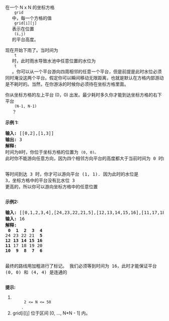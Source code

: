 <html>
 <body>
  <p>
   在一个 N x N 的坐标方格
   <code>
    grid
   </code>
   中，每一个方格的值
   <code>
    grid[i][j]
   </code>
   表示在位置
   <code>
    (i,j)
   </code>
   的平台高度。
  </p>
  <p>
   现在开始下雨了。当时间为
   <code>
    t
   </code>
   时，此时雨水导致水池中任意位置的水位为
   <code>
    t
   </code>
   。你可以从一个平台游向四周相邻的任意一个平台，但是前提是此时水位必须同时淹没这两个平台。假定你可以瞬间移动无限距离，也就是默认在方格内部游动是不耗时的。当然，在你游泳的时候你必须待在坐标方格里面。
  </p>
  <p>
   你从坐标方格的左上平台 (0，0) 出发。最少耗时多久你才能到达坐标方格的右下平台
   <code>
    (N-1, N-1)
   </code>
   ？
  </p>
  <p>
   <strong>
    示例 1:
   </strong>
  </p>
  <pre>
<strong>输入:</strong> [[0,2],[1,3]]
<strong>输出:</strong> 3
<strong>解释:</strong>
时间为0时，你位于坐标方格的位置为 <code>(0, 0)。</code>
此时你不能游向任意方向，因为四个相邻方向平台的高度都大于当前时间为 0 时的水位。

等时间到达 3 时，你才可以游向平台 (1, 1). 因为此时的水位是 3，坐标方格中的平台没有比水位 3 更高的，所以你可以游向坐标方格中的任意位置
</pre>
  <p>
   <strong>
    示例2:
   </strong>
  </p>
  <pre>
<strong>输入:</strong> [[0,1,2,3,4],[24,23,22,21,5],[12,13,14,15,16],[11,17,18,19,20],[10,9,8,7,6]]
<strong>输入:</strong> 16
<strong>解释:</strong>
<strong> 0  1  2  3  4</strong>
24 23 22 21  <strong>5</strong>
<strong>12 13 14 15 16</strong>
<strong>11</strong> 17 18 19 20
<strong>10  9  8  7  6</strong>

最终的路线用加粗进行了标记。
我们必须等到时间为 16，此时才能保证平台 (0, 0) 和 (4, 4) 是连通的
</pre>
  <p>
   <strong>
    提示:
   </strong>
  </p>
  <ol>
   <li>
    <code>
     2 &lt;= N &lt;= 50
    </code>
    .
   </li>
   <li>
    grid[i][j] 位于区间 [0, ..., N*N - 1] 内。
   </li>
  </ol>
 </body>
</html>